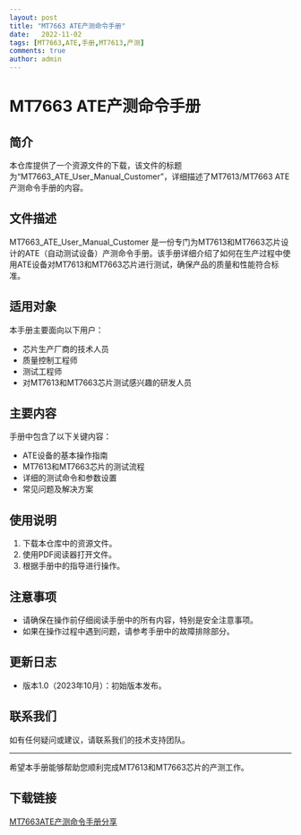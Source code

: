 ```yaml
---
layout: post
title: "MT7663 ATE产测命令手册"
date:   2022-11-02
tags: [MT7663,ATE,手册,MT7613,产测]
comments: true
author: admin
---
```

# MT7663 ATE产测命令手册

## 简介
本仓库提供了一个资源文件的下载，该文件的标题为“MT7663_ATE_User_Manual_Customer”，详细描述了MT7613/MT7663 ATE产测命令手册的内容。

## 文件描述
MT7663_ATE_User_Manual_Customer 是一份专门为MT7613和MT7663芯片设计的ATE（自动测试设备）产测命令手册。该手册详细介绍了如何在生产过程中使用ATE设备对MT7613和MT7663芯片进行测试，确保产品的质量和性能符合标准。

## 适用对象
本手册主要面向以下用户：
- 芯片生产厂商的技术人员
- 质量控制工程师
- 测试工程师
- 对MT7613和MT7663芯片测试感兴趣的研发人员

## 主要内容
手册中包含了以下关键内容：
- ATE设备的基本操作指南
- MT7613和MT7663芯片的测试流程
- 详细的测试命令和参数设置
- 常见问题及解决方案

## 使用说明
1. 下载本仓库中的资源文件。
2. 使用PDF阅读器打开文件。
3. 根据手册中的指导进行操作。

## 注意事项
- 请确保在操作前仔细阅读手册中的所有内容，特别是安全注意事项。
- 如果在操作过程中遇到问题，请参考手册中的故障排除部分。

## 更新日志
- 版本1.0（2023年10月）：初始版本发布。

## 联系我们
如有任何疑问或建议，请联系我们的技术支持团队。

---

希望本手册能够帮助您顺利完成MT7613和MT7663芯片的产测工作。

## 下载链接

[MT7663ATE产测命令手册分享](https://pan.quark.cn/s/96848d0a6111)
